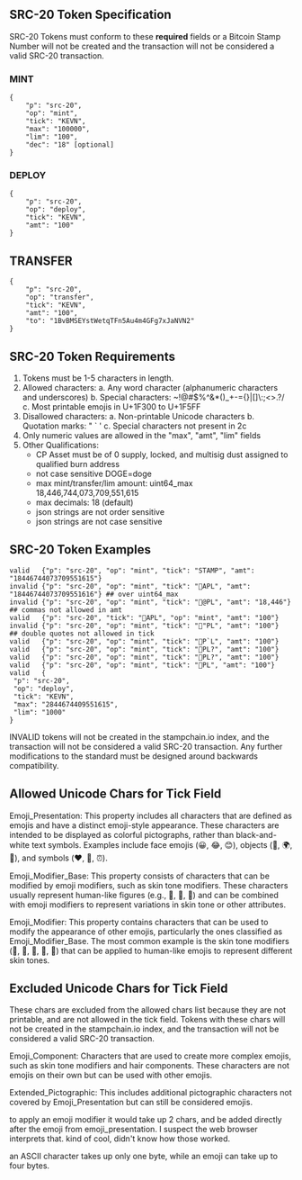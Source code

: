 ## SRC-20 Token Specification

 SRC-20 Tokens must conform to these **required** fields or a Bitcoin Stamp Number will not be created and the transaction will not be considered a valid SRC-20 transaction. 

### MINT
```
{
    "p": "src-20", 
    "op": "mint", 
    "tick": "KEVN",
    "max": "100000", 
    "lim": "100",
    "dec": "18" [optional]
}
```
### DEPLOY
```
{
    "p": "src-20", 
    "op": "deploy", 
    "tick": "KEVN", 
    "amt": "100"
}
```
## TRANSFER
```
{
    "p": "src-20", 
    "op": "transfer", 
    "tick": "KEVN", 
    "amt": "100",
    "to": "1BvBMSEYstWetqTFn5Au4m4GFg7xJaNVN2"
}
```

## SRC-20 Token Requirements

1. Tokens must be 1-5 characters in length.
2. Allowed characters:
   a. Any word character (alphanumeric characters and underscores)
   b. Special characters: ~!@#$%^&*()_+\-={}|[\]\\:;<>.?/
   c. Most printable emojis in U+1F300 to U+1F5FF
3. Disallowed characters:
   a. Non-printable Unicode characters
   b. Quotation marks: " ` '
   c. Special characters not present in 2c
4. Only numeric values are allowed in the "max", "amt", "lim" fields
4. Other Qualifications:
    - CP Asset must be of 0 supply, locked, and multisig dust assigned to qualified burn address
    - not case sensitive DOGE=doge
    - max mint/transfer/lim amount: uint64_max 18,446,744,073,709,551,615 
    - max decimals: 18 (default)
    - json strings are not order sensitive
    - json strings are not case sensitive


## SRC-20 Token Examples

```
valid   {"p": "src-20", "op": "mint", "tick": "STAMP", "amt": "18446744073709551615"}
invalid {"p": "src-20", "op": "mint", "tick": "🙂APL", "amt": "18446744073709551616"} ## over uint64_max
invalid {"p": "src-20", "op": "mint", "tick": "🙂@PL", "amt": "18,446"}     ## commas not allowed in amt
valid   {"p": "src-20", "tick": "🙂APL", "op": "mint", "amt": "100"}
invalid {"p": "src-20", "op": "mint", "tick": "🙂"PL", "amt": "100"}        ## double quotes not allowed in tick
valid   {"p": "src-20", "op": "mint", "tick": "🙂P`L", "amt": "100"}
valid   {"p": "src-20", "op": "mint", "tick": "🙂PL?", "amt": "100"}
valid   {"p": "src-20", "op": "mint", "tick": "🙂PL?", "amt": "100"}
valid   {"p": "src-20", "op": "mint", "tick": "🙂PL", "amt": "100"}
valid   {
 "p": "src-20",
 "op": "deploy",
 "tick": "KEVN",
 "max": "2844674409551615",
 "lim": "1000"
}
```

INVALID tokens will not be created in the stampchain.io index, and the transaction will not be considered a valid SRC-20 transaction. Any further modifications to the standard must be designed around backwards compatibility.


## Allowed Unicode Chars for Tick Field


Emoji_Presentation: This property includes all characters that are defined as emojis and have a distinct emoji-style appearance. These characters are intended to be displayed as colorful pictographs, rather than black-and-white text symbols. Examples include face emojis (😀, 😂, 😊), objects (🚗, 🌍, 🍕), and symbols (❤️, 🚫, ⏰).

Emoji_Modifier_Base: This property consists of characters that can be modified by emoji modifiers, such as skin tone modifiers. These characters usually represent human-like figures (e.g., 👩, 👨, 🤳) and can be combined with emoji modifiers to represent variations in skin tone or other attributes.

Emoji_Modifier: This property contains characters that can be used to modify the appearance of other emojis, particularly the ones classified as Emoji_Modifier_Base. The most common example is the skin tone modifiers (🏻, 🏼, 🏽, 🏾, 🏿) that can be applied to human-like emojis to represent different skin tones.


## Excluded Unicode Chars for Tick Field

These chars are excluded from the allowed chars list because they are not printable, and are not allowed in the tick field. Tokens with these chars will not be created in the stampchain.io index, and the transaction will not be considered a valid SRC-20 transaction.



Emoji_Component: Characters that are used to create more complex emojis, such as skin tone modifiers and hair components. These characters are not emojis on their own but can be used with other emojis.

Extended_Pictographic: This includes additional pictographic characters not covered by Emoji_Presentation but can still be considered emojis.

to apply an emoji modifier it would take up 2 chars, and be added directly after the emoji from emoji_presentation.  I suspect the web browser interprets that. kind of cool, didn't know how those worked.

an ASCII character takes up only one byte, while an emoji can take up to four bytes.